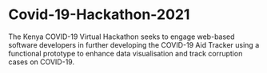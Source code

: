 # Covid-19-Hackathon-2021
The Kenya COVID-19 Virtual Hackathon seeks to engage web-based software developers in further developing the COVID-19 Aid Tracker using a functional prototype to enhance data visualisation and track corruption cases on COVID-19.

